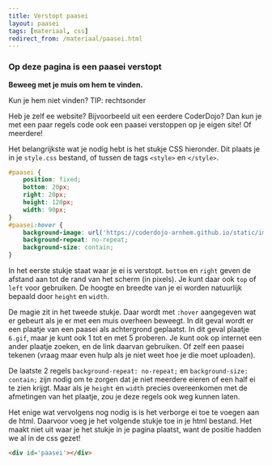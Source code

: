 ```yaml
---
title: Verstopt paasei
layout: paasei
tags: [materiaal, css]
redirect_from: /materiaal/paasei.html
---
```


### Op deze pagina is een paasei verstopt

__Beweeg met je muis om hem te vinden.__

Kun je hem niet vinden?
TIP: rechtsonder

Heb je zelf ee website? Bijvoorbeeld uit een eerdere CoderDojo?
Dan kun je met een paar regels code ook een paasei verstoppen op je eigen site! Of meerdere!

Het belangrijkste wat je nodig hebt is het stukje CSS hieronder. Dit plaats je in je `style.css` bestand, of tussen de tags `<style>` en `</style>`.

```css
#paasei {
    position: fixed;
    bottom: 20px;
    right: 20px;
    height: 120px;
    width: 90px;
}
#paasei:hover {
    background-image: url('https://coderdojo-arnhem.github.io/static/img/ei/6.gif');
    background-repeat: no-repeat;
    background-size: contain;
}
```

In het eerste stukje staat waar je ei is verstopt. `bottom` en `right` geven de afstand aan tot de rand van het scherm (in pixels). Je kunt daar ook `top` of `left` voor gebruiken.
De hoogte en breedte van je ei worden natuurlijk bepaald door `height` en `width`.

De magie zit in het tweede stukje. Daar wordt met `:hover` aangegeven wat er gebeurt als je er met een muis overheen beweegt.
In dit geval wordt er een plaatje van een paasei als achtergrond geplaatst. In dit geval plaatje `6.gif`, maar je kunt ook 1 tot en met 5 proberen.
Je kunt ook op internet een ander plaatje zoeken, en de link daarvan gebruiken.
Of zelf een paasei tekenen (vraag maar even hulp als je niet weet hoe je die moet uploaden).

De laatste 2 regels `background-repeat: no-repeat;` en `background-size: contain;` zijn nodig om te zorgen dat je niet meerdere eieren of een half ei te zien krijgt. Maar als je `height` en `width` precies overeenkomen met de afmetingen van het plaatje, zou je deze regels ook weg kunnen laten.

Het enige wat vervolgens nog nodig is is het verborge ei toe te voegen aan de html. Daarvoor voeg je het volgende stukje toe in je html bestand. Het maakt niet uit waar je het stukje in je pagina plaatst, want de positie hadden we al in de css gezet!

```html
<div id='paasei'></div>
```
